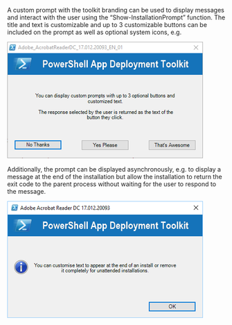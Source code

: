 A custom prompt with the toolkit branding can be used to display messages and interact with the user using the “Show-InstallationPrompt” function. The title and text is customizable and up to 3 customizable buttons can be included on the prompt as well as optional system icons, e.g.

![](images/image12.png)

Additionally, the prompt can be displayed asynchronously, e.g. to display a message at the end of the installation but allow the installation to return the exit code to the parent process without waiting for the user to respond to the message.

![](images/image13.png)
